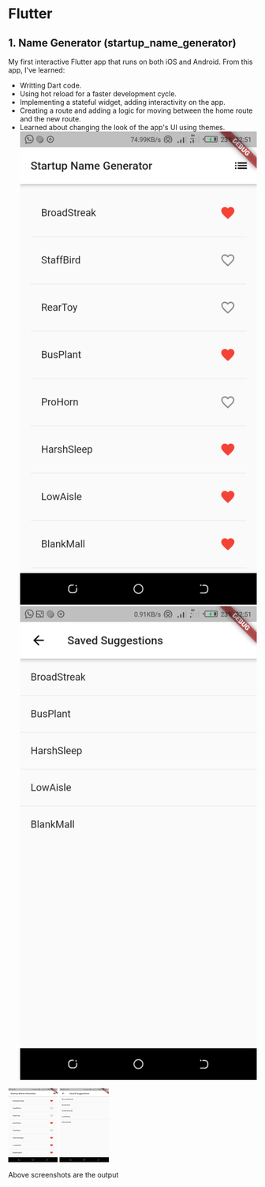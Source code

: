 # Flutter

## 1. Name Generator (startup_name_generator)
My first interactive Flutter app that runs on both iOS and Android. From this app, I've learned:
* Writting Dart code.
* Using hot reload for a faster development cycle.
* Implementing a stateful widget, adding interactivity on the app.
* Creating a route and adding a logic for moving between the home route and the new route.
* Learned about changing the look of the app's UI using themes.
![strtupApp1](img/strtup1.png) ![strtupApp2](img/strtup2.png)

<a href="url"><img src="https://github.com/RocqJones/Flutter/blob/master/img/strtup1.png" height="150" width="100" ></a>
<a href="url"><img src="https://github.com/RocqJones/Flutter/blob/master/img/strtup2.png" height="150" width="100" ></a>

Above screenshots are the output
